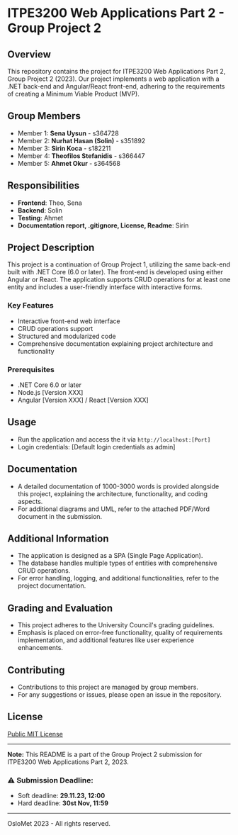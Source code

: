 # ITPE3200 Web Applications Part 2 - Group Project 2

## Overview
This repository contains the project for ITPE3200 Web Applications Part 2, Group Project 2 (2023). Our project implements a web application with a .NET back-end and Angular/React front-end, adhering to the requirements of creating a Minimum Viable Product (MVP).

## Group Members
- Member 1: **Sena Uysun** - s364728
- Member 2: **Nurhat Hasan (Solin)** - s351892
- Member 3: **Sirin Koca** - s182211
- Member 4: **Theofilos Stefanidis** - s366447
- Member 5: **Ahmet Okur** - s364568

## Responsibilities 
- **Frontend**: Theo, Sena
- **Backend**: Solin
- **Testing**: Ahmet
- **Documentation report, .gitignore, License, Readme**: Sirin 

## Project Description
This project is a continuation of Group Project 1, utilizing the same back-end built with .NET Core (6.0 or later). The front-end is developed using either Angular or React. The application supports CRUD operations for at least one entity and includes a user-friendly interface with interactive forms.

### Key Features
- Interactive front-end web interface
- CRUD operations support
- Structured and modularized code
- Comprehensive documentation explaining project architecture and functionality

### Prerequisites
- .NET Core 6.0 or later
- Node.js [Version XXX]
- Angular [Version XXX] / React [Version XXX]

## Usage
- Run the application and access the it via `http://localhost:[Port]`
- Login credentials: [Default login credentials as admin]

## Documentation
- A detailed documentation of 1000-3000 words is provided alongside this project, explaining the architecture, functionality, and coding aspects.
- For additional diagrams and UML, refer to the attached PDF/Word document in the submission.

## Additional Information
- The application is designed as a SPA (Single Page Application).
- The database handles multiple types of entities with comprehensive CRUD operations.
- For error handling, logging, and additional functionalities, refer to the project documentation.

## Grading and Evaluation
- This project adheres to the University Council's grading guidelines.
- Emphasis is placed on error-free functionality, quality of requirements implementation, and additional features like user experience enhancements.

## Contributing
- Contributions to this project are managed by group members.
- For any suggestions or issues, please open an issue in the repository.

## License
[Public MIT License](https://github.com/a-sena/Project2_HouseRentApp/blob/master/LICENSE)

---

**Note:** This README is a part of the Group Project 2 submission for ITPE3200 Web Applications Part 2, 2023.


### :warning: Submission Deadline:
- Soft deadline: **29.11.23, 12:00**
- Hard deadline: **30st Nov, 11:59**

---

OsloMet 2023 - All rights reserved. 

